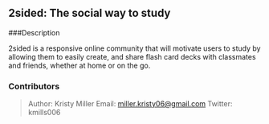 ## 2sided: The social way to study

###Description

2sided is a responsive online community that will motivate users to study by allowing them to easily create, and share flash card decks with classmates and friends, whether at home or on the go.

### Contributors

> Author: Kristy Miller
> Email: miller.kristy06@gmail.com
> Twitter: kmills006